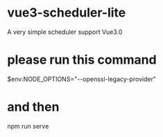 # vue3-scheduler-lite
A very simple scheduler support Vue3.0
# please run this command
$env:NODE_OPTIONS="--openssl-legacy-provider"

# and then 
npm run serve
